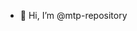 - 👋 Hi, I’m @mtp-repository

<!---
mtp-repository/mtp-repository is a ✨ special ✨ repository because its `README.md` (this file) appears on your GitHub profile.
You can click the Preview link to take a look at your changes.
--->
